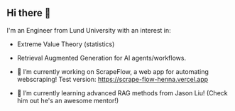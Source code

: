 ## Hi there 👋

I'm an Engineer from Lund University with an interest in:
- Extreme Value Theory (statistics)
- Retrieval Augmented Generation for AI agents/workflows.

- 🔭 I’m currently working on ScrapeFlow, a web app for automating webscraping! Test version: https://scrape-flow-henna.vercel.app
- 🌱 I’m currently learning advanced RAG methods from Jason Liu! (Check him out he's an awesome mentor!)

<!--
**alexwox/alexwox** is a ✨ _special_ ✨ repository because its `README.md` (this file) appears on your GitHub profile.

Here are some ideas to get you started:

- 🔭 I’m currently working on ScrapeFlow, a web app for automating webscraping!
- 🌱 I’m currently learning advanced RAG methods from Jason Liu! (Check him out he's an awesome mentor!)
- 👯 I’m looking to collaborate on ...
- 🤔 I’m looking for help with ...
- 💬 Ask me about ...
-->
